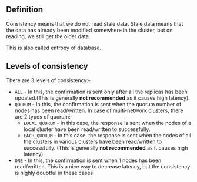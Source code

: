 ## Definition

Consistency means that we do not read stale data. Stale data means that the data has already been modified somewhere in the cluster, but on reading, we still get the older data.

This is also called entropy of database.

## Levels of consistency

There are 3 levels of consistency:-

- `ALL` - In this, the confirmation is sent only after all the replicas has been updated.(This is generally **not recommended** as it causes high latency).
- `QUORUM` - In this, the confirmation is sent when the quorum number of nodes has been read/written.
  In case of multi-network clusters, there are 2 types of quorum:-
  - `LOCAL_QUORUM` - In this case, the response is sent when the nodes of a local cluster have been read/written to successfully.
  - `EACH_QUORUM` - In this case, the response is sent when the nodes of all the clusters in various clusters have been read/written to successfully. (This is generally **not recommended** as it causes high latency).
- `ONE` - In this, the confirmation is sent when 1 nodes has been read/written.
  This is a nice way to decrease latency, but the consistency is highly doubtful in these cases.
